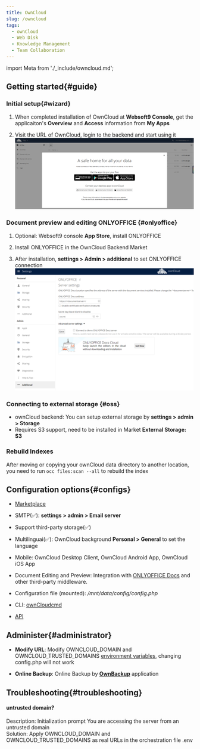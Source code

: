 ```yaml
---
title: OwnCloud
slug: /owncloud
tags:
  - ownCloud
  - Web Disk
  - Knowledge Management
  - Team Collaboration
---
```


import Meta from './_include/owncloud.md';

<Meta name="meta" />

## Getting started{#guide}

### Initial setup{#wizard}

1. When completed installation of OwnCloud at **Websoft9 Console**, get the applicaiton's **Overview** and **Access** information from **My Apps**  


2. Visit the URL of OwnCloud, login to the backend and start using it
   ![](./assets/owncloud-backend-websoft9.png)

### Document preview and editing ONLYOFFICE {#onlyoffice}

1. Optional: Websoft9 console **App Store**, install ONLYOFFICE

2. Install ONLYOFFICE in the OwnCloud Backend Market

3. After installation, **settings > Admin > additional** to set ONLYOFFICE connection
   ![](./assets/owncloud-onlyoffice-websoft9.png)


### Connecting to external storage {#oss}

- ownCloud backend: You can setup external storage by **settings > admin > Storage**  
- Requires S3 support, need to be installed in Market **External Storage: S3** 

### Rebuild Indexes

After moving or copying your ownCloud data directory to another location, you need to run `occ files:scan --all` to rebuild the index

## Configuration options{#configs}

- [Marketplace](https://marketplace.owncloud.com/) 

- SMTP(✅): **settings > admin > Email server**

- Support third-party storage(✅)

- Multilinguai(✅): OwnCloud background **Personal > General** to set the language

- Mobile: OwnCloud Desktop Client, OwnCloud Android App, OwnCloud iOS App

- Document Editing and Preview: Integration with [ONLYOFFICE Docs](./onlyofficedocs) and other third-party middleware.

- Configuration file (mounted): */mnt/data/config/config.php*

- CLI: [ownCloudcmd](https://doc.ownCloud.com/desktop/next/advanced_usage/command_line_client.html)

- [API](https://doc.ownCloud.com/server/next/developer_manual/core/apis/provisioning-api.html)

## Administer{#administrator}

- **Modify URL**: Modify OWNCLOUD_DOMAIN and OWNCLOUD_TRUSTED_DOMAINS [environment variables](https://doc.owncloud.com/server/10.13/admin_manual/configuration/server/config_sample_php_parameters.html#define-list-of-trusted-domains-that-users-can-log-into), changing config.php will not work

- **Online Backup**: Online Backup by **[OwnBackup](https://en.websoft9.com/xdocs/owncloud-image-guide/#using-apps)** application

## Troubleshooting{#troubleshooting}

#### untrusted domain?

Description: Initialization prompt You are accessing the server from an untrusted domain  
Solution: Apply OWNCLOUD_DOMAIN and OWNCLOUD_TRUSTED_DOMAINS as real URLs in the orchestration file .env

